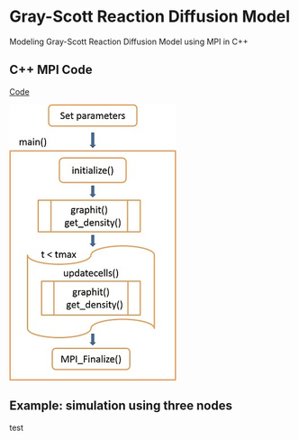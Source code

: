 # Gray-Scott Reaction Diffusion Model
Modeling Gray-Scott Reaction Diffusion Model using  MPI in C++

## C++ MPI Code

[Code](https://github.com/nirajan-mandal/Gray-Scott-Reaction-Diffusion-Model/blob/main/grayscott_final.cpp)

![Code flow chart](https://github.com/nirajan-mandal/Gray-Scott-Reaction-Diffusion-Model/blob/main/Code_Flow_chart_2.jpg "Code flow chart")

## Example: simulation using three nodes

test
